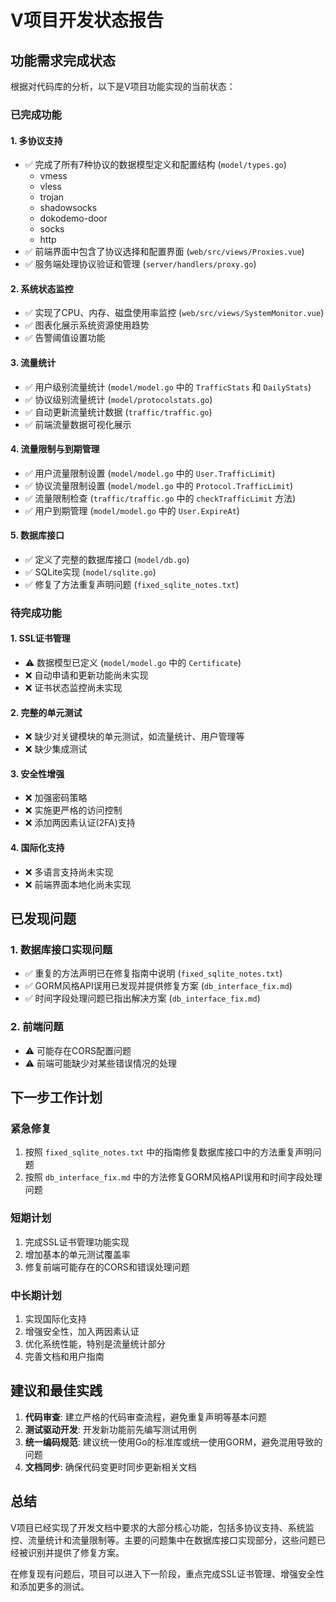 # V项目开发状态报告

## 功能需求完成状态

根据对代码库的分析，以下是V项目功能实现的当前状态：

### 已完成功能

#### 1. 多协议支持
- ✅ 完成了所有7种协议的数据模型定义和配置结构 (`model/types.go`)
  - vmess
  - vless
  - trojan
  - shadowsocks
  - dokodemo-door
  - socks
  - http
- ✅ 前端界面中包含了协议选择和配置界面 (`web/src/views/Proxies.vue`)
- ✅ 服务端处理协议验证和管理 (`server/handlers/proxy.go`)

#### 2. 系统状态监控
- ✅ 实现了CPU、内存、磁盘使用率监控 (`web/src/views/SystemMonitor.vue`)
- ✅ 图表化展示系统资源使用趋势
- ✅ 告警阈值设置功能

#### 3. 流量统计
- ✅ 用户级别流量统计 (`model/model.go` 中的 `TrafficStats` 和 `DailyStats`)
- ✅ 协议级别流量统计 (`model/protocolstats.go`)
- ✅ 自动更新流量统计数据 (`traffic/traffic.go`)
- ✅ 前端流量数据可视化展示

#### 4. 流量限制与到期管理
- ✅ 用户流量限制设置 (`model/model.go` 中的 `User.TrafficLimit`)
- ✅ 协议流量限制设置 (`model/model.go` 中的 `Protocol.TrafficLimit`)
- ✅ 流量限制检查 (`traffic/traffic.go` 中的 `checkTrafficLimit` 方法)
- ✅ 用户到期管理 (`model/model.go` 中的 `User.ExpireAt`)

#### 5. 数据库接口
- ✅ 定义了完整的数据库接口 (`model/db.go`)
- ✅ SQLite实现 (`model/sqlite.go`)
- ✅ 修复了方法重复声明问题 (`fixed_sqlite_notes.txt`)

### 待完成功能

#### 1. SSL证书管理
- ⚠️ 数据模型已定义 (`model/model.go` 中的 `Certificate`)
- ❌ 自动申请和更新功能尚未实现
- ❌ 证书状态监控尚未实现

#### 2. 完整的单元测试
- ❌ 缺少对关键模块的单元测试，如流量统计、用户管理等
- ❌ 缺少集成测试

#### 3. 安全性增强
- ❌ 加强密码策略
- ❌ 实施更严格的访问控制
- ❌ 添加两因素认证(2FA)支持

#### 4. 国际化支持
- ❌ 多语言支持尚未实现
- ❌ 前端界面本地化尚未实现

## 已发现问题

### 1. 数据库接口实现问题
- ✅ 重复的方法声明已在修复指南中说明 (`fixed_sqlite_notes.txt`)
- ✅ GORM风格API误用已发现并提供修复方案 (`db_interface_fix.md`)
- ✅ 时间字段处理问题已指出解决方案 (`db_interface_fix.md`)

### 2. 前端问题
- ⚠️ 可能存在CORS配置问题
- ⚠️ 前端可能缺少对某些错误情况的处理

## 下一步工作计划

### 紧急修复
1. 按照 `fixed_sqlite_notes.txt` 中的指南修复数据库接口中的方法重复声明问题
2. 按照 `db_interface_fix.md` 中的方法修复GORM风格API误用和时间字段处理问题

### 短期计划
1. 完成SSL证书管理功能实现
2. 增加基本的单元测试覆盖率
3. 修复前端可能存在的CORS和错误处理问题

### 中长期计划
1. 实现国际化支持
2. 增强安全性，加入两因素认证
3. 优化系统性能，特别是流量统计部分
4. 完善文档和用户指南

## 建议和最佳实践

1. **代码审查**: 建立严格的代码审查流程，避免重复声明等基本问题
2. **测试驱动开发**: 开发新功能前先编写测试用例
3. **统一编码规范**: 建议统一使用Go的标准库或统一使用GORM，避免混用导致的问题
4. **文档同步**: 确保代码变更时同步更新相关文档

## 总结

V项目已经实现了开发文档中要求的大部分核心功能，包括多协议支持、系统监控、流量统计和流量限制等。主要的问题集中在数据库接口实现部分，这些问题已经被识别并提供了修复方案。

在修复现有问题后，项目可以进入下一阶段，重点完成SSL证书管理、增强安全性和添加更多的测试。